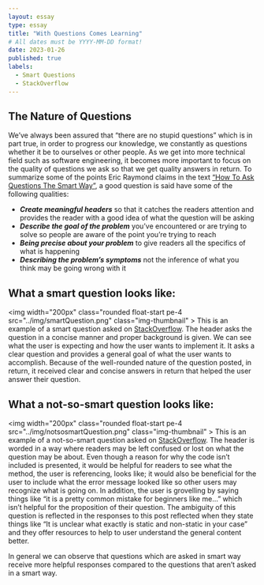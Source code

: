```yaml
---
layout: essay
type: essay
title: "With Questions Comes Learning"
# All dates must be YYYY-MM-DD format!
date: 2023-01-26
published: true
labels:
  - Smart Questions
  - StackOverflow
---
```


## The Nature of Questions

We’ve always been assured that “there are no stupid questions” which is in part true, in order to progress our knowledge, we constantly as questions whether it be to ourselves or other people. As we get into more technical field such as software engineering, it becomes more important to focus on the quality of questions we ask so that we get quality answers in return. To summarize some of the points Eric Raymond claims in the text [“How To Ask Questions The Smart Way”](http://www.catb.org/esr/faqs/smart-questions.html), a good question is said have some of the following qualities:
- ***Create meaningful headers*** so that it catches the readers attention and provides the reader with a good idea of what the question will be asking
- ***Describe the goal of the problem*** you’ve encountered or are trying to solve so people are aware of the point you’re trying to reach
- ***Being precise about your problem*** to give readers all the specifics of what is happening
- ***Describing the problem’s symptoms*** not the inference of what you think may be going wrong with it


## What a smart question looks like:
<img width="200px" 
       class="rounded float-start pe-4
       src="../img/smartQuestion.png" 
       class="img-thumbnail" >
This is an example of a smart question asked on [StackOverflow](https://stackoverflow.com/questions/8073673/how-can-i-add-new-array-elements-at-the-beginning-of-an-array-in-javascript). The header asks the question in a concise manner and proper background is given. We can see what the user is expecting and how the user wants to implement it. It asks a clear question and provides a general goal of what the user wants to accomplish. Because of the well-rounded nature of the question posted, in return, it received clear and concise answers in return that helped the user answer their question.

## What a not-so-smart question looks like:
<img width="200px" 
       class="rounded float-start pe-4
       src="../img/notsosmartQuestion.png" 
       class="img-thumbnail" >
This is an example of a not-so-smart question asked on [StackOverflow](https://stackoverflow.com/questions/75251869/java-non-static-method-cannot-be-referenced-from-an-static-context). The header is worded in a way where readers may be left confused or lost on what the question may be about. Even though a reason for why the code isn’t included is presented, it would be helpful for readers to see what the method, the user is referencing, looks like; it would also be beneficial for the user to include what the error message looked like so other users may recognize what is going on. In addition, the user is grovelling by saying things like “it is a pretty common mistake for beginners like me…” which isn’t helpful for the proposition of their question. The ambiguity of this question is reflected in the responses to this post reflected when they state things like “It is unclear what exactly is static and non-static in your case” and they offer resources to help to user understand the general content better.

In general we can observe that questions which are asked in smart way receive more helpful responses compared to the questions that aren’t asked in a smart way.


